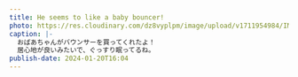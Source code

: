 ```yaml
---
title: He seems to like a baby bouncer!
photo: https://res.cloudinary.com/dz8vyplpm/image/upload/v1711954984/IMG_8473_k6gmri.jpg
caption: |-
  おばあちゃんがバウンサーを買ってくれたよ！
  居心地が良いみたいで、ぐっすり眠ってるね。
publish-date: 2024-01-20T16:04
---
```

